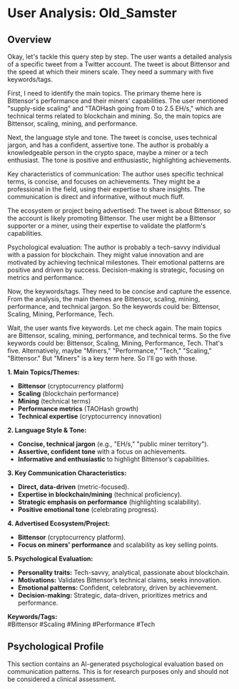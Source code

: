 # User Analysis: Old_Samster

## Overview

<think>
Okay, let's tackle this query step by step. The user wants a detailed analysis of a specific tweet from a Twitter account. The tweet is about Bittensor and the speed at which their miners scale. They need a summary with five keywords/tags.

First, I need to identify the main topics. The primary theme here is Bittensor's performance and their miners' capabilities. The user mentioned "supply-side scaling" and "TAOHash going from 0 to 2.5 EH/s," which are technical terms related to blockchain and mining. So, the main topics are Bittensor, scaling, mining, and performance.

Next, the language style and tone. The tweet is concise, uses technical jargon, and has a confident, assertive tone. The author is probably a knowledgeable person in the crypto space, maybe a miner or a tech enthusiast. The tone is positive and enthusiastic, highlighting achievements.

Key characteristics of communication: The author uses specific technical terms, is concise, and focuses on achievements. They might be a professional in the field, using their expertise to share insights. The communication is direct and informative, without much fluff.

The ecosystem or project being advertised: The tweet is about Bittensor, so the account is likely promoting Bittensor. The user might be a Bittensor supporter or a miner, using their expertise to validate the platform's capabilities.

Psychological evaluation: The author is probably a tech-savvy individual with a passion for blockchain. They might value innovation and are motivated by achieving technical milestones. Their emotional patterns are positive and driven by success. Decision-making is strategic, focusing on metrics and performance.

Now, the keywords/tags. They need to be concise and capture the essence. From the analysis, the main themes are Bittensor, scaling, mining, performance, and technical jargon. So the keywords could be: Bittensor, Scaling, Mining, Performance, Tech.

Wait, the user wants five keywords. Let me check again. The main topics are Bittensor, scaling, mining, performance, and technical terms. So the five keywords could be: Bittensor, Scaling, Mining, Performance, Tech. That's five. Alternatively, maybe "Miners," "Performance," "Tech," "Scaling," "Bittensor." But "Miners" is a key term here. So I'll go with those.
</think>

**1. Main Topics/Themes:**  
- **Bittensor** (cryptocurrency platform)  
- **Scaling** (blockchain performance)  
- **Mining** (technical terms)  
- **Performance metrics** (TAOHash growth)  
- **Technical expertise** (cryptocurrency innovation)  

**2. Language Style & Tone:**  
- **Concise, technical jargon** (e.g., "EH/s," "public miner territory").  
- **Assertive, confident tone** with a focus on achievements.  
- **Informative and enthusiastic** to highlight Bittensor’s capabilities.  

**3. Key Communication Characteristics:**  
- **Direct, data-driven** (metric-focused).  
- **Expertise in blockchain/mining** (technical proficiency).  
- **Strategic emphasis on performance** (highlighting scalability).  
- **Positive emotional tone** (celebrating progress).  

**4. Advertised Ecosystem/Project:**  
- **Bittensor** (cryptocurrency platform).  
- **Focus on miners’ performance** and scalability as key selling points.  

**5. Psychological Evaluation:**  
- **Personality traits:** Tech-savvy, analytical, passionate about blockchain.  
- **Motivations:** Validates Bittensor’s technical claims, seeks innovation.  
- **Emotional patterns:** Confident, celebratory, driven by achievement.  
- **Decision-making:** Strategic, data-driven, prioritizes metrics and performance.  

**Keywords/Tags:**  
#Bittensor #Scaling #Mining #Performance #Tech

## Psychological Profile

This section contains an AI-generated psychological evaluation based on communication patterns. This is for research purposes only and should not be considered a clinical assessment.
